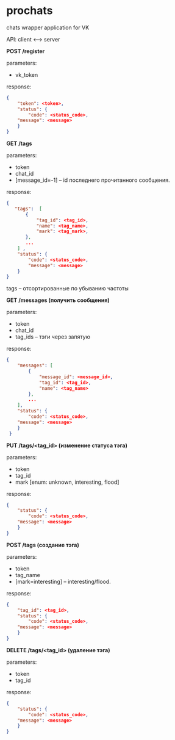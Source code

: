 # prochats
chats wrapper application for VK

API: client <–> server

**POST /register**

parameters:
* vk_token

response:
```json
{
    "token": <token>,
    "status": {
        "code": <status_code>,
	"message": <message>
    }
}
```

**GET /tags**

parameters:
* token
* chat_id
* [message_id=-1] – id последнего прочитанного сообщения.

response:  
```json
{  
   "tags":  [  
       {  
           "tag_id": <tag_id>,  
           "name": <tag_name>,  
           "mark": <tag_mark>,  
       },  
       ...  
    ] ,  
    "status": {  
        "code": <status_code>,  
        "message": <message>  
    }    
}  
```

tags – отсортированные по убыванию частоты

**GET /messages (получить сообщения)**

parameters:
* token
* chat_id
* tag_ids – тэги через запятую

response:
```json
{
    "messages": [
        {
            "message_id": <message_id>,
            "tag_id": <tag_id>,
            "name": <tag_name>
        },  
        ...
    ],
    "status": {
        "code": <status_code>,
	"message": <message>
    }
 }
```

**PUT /tags/<tag_id> (изменение статуса тэга)**

parameters:
* token
* tag_id
* mark [enum: unknown, interesting, flood]

response:
```json
{
    "status": {
        "code": <status_code>,
	"message": <message>
    }
}
```

**POST /tags (создание тэга)**

parameters:
* token
* tag_name
* [mark=interesting] – interesting/flood.

response:
```json
{
    "tag_id": <tag_id>,
    "status": {
        "code": <status_code>,
	"message": <message>
    }
}
```

**DELETE /tags/<tag_id>  (удаление тэга)**

parameters:
* token
* tag_id

response:
```json
{
    "status": {
        "code": <status_code>,
	"message": <message>
    }
}
```
